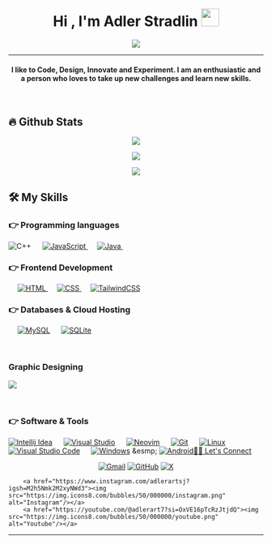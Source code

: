 
<h1 align="center">Hi , I'm Adler Stradlin <img src="https://media.giphy.com/media/hvRJCLFzcasrR4ia7z/giphy.gif" width="35"></h1>
<p align="center">
  <a href="https://github.com/DenverCoder1/readme-typing-svg"><img src="https://readme-typing-svg.herokuapp.com?lines=Software+Engineer+Student;Full+Stack+Developer;DS%20|%20AI%20|%20ML%20Enthusiast;Graphic%20Designer;Always%20learning%20new%20things&center=true&width=500&height=50"></a>
</p>
<hr/>
<h4 align="center"> I like to Code, Design, Innovate and Experiment. I am an enthusiastic and a person who loves to take up new challenges and learn new skills. </h4>
<br>


## 🔥 Github Stats
<p align="center"><img src="https://github-readme-stats.vercel.app/api?username=Adstart5672&theme=dark&show_icons=true&hide_border=false&count_private=true"/></p>
<p align="center"><img src="https://github-readme-streak-stats.herokuapp.com/?user=Adstart5672&theme=dark&hide_border=false"/></p>
<p align="center"><img src="https://github-readme-stats.vercel.app/api/top-langs/?username=Adstart5672&theme=dark&show_icons=true&hide_border=false&layout=compact"/></p>


## 🛠️ My Skills

### 👉 Programming languages

<p align="left"> 
    <a><img alt="C++" src="https://img.shields.io/badge/C++%20-%2300599C.svg?logo=c%2B%2B&logoColor=white">
  </a> 
  &emsp;
  <a href="https://developer.mozilla.org/en-US/docs/Web/JavaScript" target="_blank"> 
     <img alt="JavaScript" src="https://img.shields.io/badge/JavaScript%20-%23F7DF1E.svg?logo=javascript&logoColor=black">
   </a>
  &emsp;
  <a href="https://www.java.com" target="_blank"> 
    <img alt="Java" src="https://img.shields.io/badge/Java-%23007396.svg?logo=java&logoColor=white">
  </a>
  &emsp;
   
</p>

### 👉 Frontend Development
<p align="left"> 
  &emsp; 
  <a href="https://www.w3.org/html/" target="_blank"> 
   <img alt="HTML" src="https://img.shields.io/badge/HTML5%20-%23E34F26.svg?logo=html5&logoColor=white">
  </a>   
  &emsp;
  <a href="https://www.w3schools.com/css/" target="_blank">
    <img alt="CSS" src="https://img.shields.io/badge/CSS%20-%231572B6.svg?logo=css3&logoColor=white">
  </a> 
   &emsp;
  <a href="https://tailwindcss.com/"> 
    <img alt="TailwindCSS" src="https://img.shields.io/badge/tailwindcss-0F172A?&logo=tailwindcss"/>
  </a>
</p>

### 👉 Databases & Cloud Hosting
<p align="left">
  &emsp;
    <a href="https://www.mysql.com/"><img alt="MySQL" src="https://img.shields.io/badge/MySQL-%2300f.svg?style=flat&llogo=mysql&logoColor=white"></a>
  &emsp;
    <a href="https://www.sqlite.org/"><img alt="SQLite" src ="https://img.shields.io/badge/sqlite-%2307405e.svg?style=flat&logo=sqlite&logoColor=white"/></a>
  &emsp;
 </p>

<br/> 
 
### Graphic Designing 
<p align="left">
  <a href="https://www.figma.com/"><img src="https://img.shields.io/badge/figma-%23F24E1E.svg?style=for-the-badge&logo=figma&logoColor=white"/></a>
</p>

<br/>
 
 
### 👉 Software & Tools

<p>
    <a href="#"><img alt="Intellij Idea" src="https://img.shields.io/badge/IntelliJIDEA-000000.svg?style=for-the-badge&logo=intellij-idea&logoColor=white"></a>
  &emsp;
    <a href="#"><img alt="Visual Studio" src="https://img.shields.io/badge/Visual%20Studio-5C2D91.svg?style=for-the-badge&logo=visual-studio&logoColor=white"></a>
  &emsp;
    <a href="#"><img alt="Neovim" src="https://img.shields.io/badge/NeoVim-%2357A143.svg?&style=for-the-badge&logo=neovim&logoColor=white"></a>
  &emsp;
    <a href="#"><img alt="Git" src="https://img.shields.io/badge/Git%20-%23F05033.svg?logo=git&logoColor=white"></a>
  &emsp;
    <a href="#"><img alt="Linux" src="https://img.shields.io/badge/Linux-FCC624?style=flat&logo=linux&logoColor=black"></a>
  &emsp;
    <a href="#"><img alt="Visual Studio Code" src="https://img.shields.io/badge/Visual%20Studio%20Code-0078d7.svg?logo=visual-studio-code&logoColor=white"></a>
  &emsp;
    <a href="#"><img alt="Windows" src="https://img.shields.io/badge/Windows-0078D6?style=for-the-badge&logo=windows&logoColor=white"></a>
    &esmp;
   <a href="#"><img alt="Android" src="https://img.shields.io/badge/Android-3DDC84?style=for-the-badge&logo=android&logoColor=white></a>
    
</p>


<br/>

## 🙋‍♀️ Let's Connect
<p align="center">
        <a href="mailto:adlerartsj@gmail.com"><img src="https://img.icons8.com/bubbles/50/000000/gmail.png" alt="Gmail"/></a>
        <a href="https://github.com/Adstart5672"><img src="https://img.icons8.com/bubbles/50/000000/github.png" alt="GitHub"/></a>
        <a href="https://x.com/AdlerArt18"
"><img src="https://img.shields.io/twitter/url?url=https%3A%2F%2Fx.com%2FAdlerArt18&style=flat-square&logo=X&labelColor=%23000000&color=%23000000
" alt="X"/></a>
        
        <a href="https://www.instagram.com/adlerartsj?igsh=M2h5Nmk2M2xyNWd3"><img src="https://img.icons8.com/bubbles/50/000000/instagram.png" alt="Instagram"/></a>
        <a href="https://youtube.com/@adlerart7?si=OxVE16pTcRzJtjdQ"><img src="https://img.icons8.com/bubbles/50/000000/youtube.png" alt="Youtube"/></a>

</p>

<hr/>











